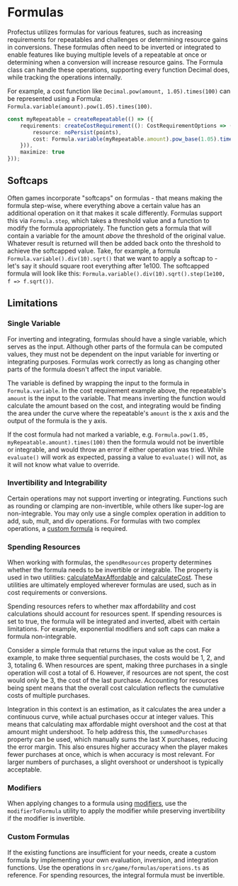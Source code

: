 # Formulas

Profectus utilizes formulas for various features, such as increasing requirements for repeatables and challenges or determining resource gains in conversions. These formulas often need to be inverted or integrated to enable features like buying multiple levels of a repeatable at once or determining when a conversion will increase resource gains. The Formula class can handle these operations, supporting every function Decimal does, while tracking the operations internally.

For example, a cost function like `Decimal.pow(amount, 1.05).times(100)` can be represented using a Formula: `Formula.variable(amount).pow(1.05).times(100)`.

```ts
const myRepeatable = createRepeatable(() => ({
    requirements: createCostRequirement((): CostRequirementOptions => ({
        resource: noPersist(points),
        cost: Formula.variable(myRepeatable.amount).pow_base(1.05).times(100)
    })),
    maximize: true
}));
```

## Softcaps

Often games incorporate "softcaps" on formulas - that means making the formula step-wise, where everything above a certain value has an additional operation on it that makes it scale differently. Formulas support this via `Formula.step`, which takes a threshold value and a function to modify the formula appropriately. The function gets a formula that will contain a variable for the amount _above_ the threshold of the original value. Whatever result is returned will then be added back onto the threshold to achieve the softcapped value. Take, for example, a formula `Formula.variable().div(10).sqrt()` that we want to apply a softcap to - let's say it should square root everything after 1e100. The softcapped formula will look like this: `Formula.variable().div(10).sqrt().step(1e100, f => f.sqrt())`.

## Limitations

### Single Variable

For inverting and integrating, formulas should have a single variable, which serves as the input. Although other parts of the formula can be computed values, they must not be dependent on the input variable for inverting or integrating purposes. Formulas work correctly as long as changing other parts of the formula doesn't affect the input variable.

The variable is defined by wrapping the input to the formula in `Formula.variable`. In the cost requirement example above, the repeatable's `amount` is the input to the variable. That means inverting the function would calculate the amount based on the cost, and integrating would be finding the area under the curve where the repeatable's `amount` is the x axis and the output of the formula is the y axis.

If the cost formula had not marked a variable, e.g. `Formula.pow(1.05, myRepeatable.amount).times(100)` then the formula would not be invertible or integrable, and would throw an error if either operation was tried. While `evaluate()` will work as expected, passing a value to `evaluate()` will not, as it will not know what value to override.

### Invertibility and Integrability

Certain operations may not support inverting or integrating. Functions such as rounding or clamping are non-invertible, while others like super-log are non-integrable. You may only use a single complex operation in addition to add, sub, mult, and div operations. For formulas with two complex operations, a [custom formula](#custom-formulas) is required.

### Spending Resources

When working with formulas, the `spendResources` property determines whether the formula needs to be invertible or integrable. The property is used in two utilities: [calculateMaxAffordable](/api/game/formulas/formulas/functions/calculateMaxAffordable) and [calculateCost](/api/game/formulas/formulas/functions/calculateCost). These utilities are ultimately employed wherever formulas are used, such as in cost requirements or conversions.

Spending resources refers to whether max affordability and cost calculations should account for resources spent. If spending resources is set to true, the formula will be integrated and inverted, albeit with certain limitations. For example, exponential modifiers and soft caps can make a formula non-integrable.

Consider a simple formula that returns the input value as the cost. For example, to make three sequential purchases, the costs would be 1, 2, and 3, totaling 6. When resources are spent, making three purchases in a single operation will cost a total of 6. However, if resources are not spent, the cost would only be 3, the cost of the last purchase. Accounting for resources being spent means that the overall cost calculation reflects the cumulative costs of multiple purchases.

Integration in this context is an estimation, as it calculates the area under a continuous curve, while actual purchases occur at integer values. This means that calculating max affordable might overshoot and the cost at that amount might undershoot. To help address this, the `summedPurchases` property can be used, which manually sums the last X purchases, reducing the error margin. This also ensures higher accuracy when the player makes fewer purchases at once, which is when accuracy is most relevant. For larger numbers of purchases, a slight overshoot or undershoot is typically acceptable.

### Modifiers

When applying changes to a formula using [modifiers](/api/game/modifiers/), use the `modifierToFormula` utility to apply the modifier while preserving invertibility if the modifier is invertible.

### Custom Formulas

If the existing functions are insufficient for your needs, create a custom formula by implementing your own evaluation, inversion, and integration functions. Use the operations in `src/game/formulas/operations.ts` as reference. For spending resources, the integral formula must be invertible.
